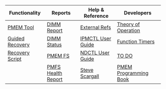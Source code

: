 | Functionality | Reports | Help & Reference | Developers |
| ------------- | ------- | ---------------- | ---------- |
| [PMEM Tool](README.md) | [DIMM Report](Optane_DIMM_Report.md) | [External Refs](References.md) | [Theory of Operation](TheoryofOperation.md) |
| [Guided Recovery](Guided_Recovery.md) | [DIMM Status](DIMM_Status.md) | [IPMCTL User Guide](https://docs.pmem.io/ipmctl-user-guide/) | [Function Timers](Function_Timers.md) |
| [Recovery Script](Recovery_Script.md) | [PMEM FS](PMFS_Report.md)  | [NDCTL User Guide](https://docs.pmem.io/ndctl-user-guide/) | [TO DO](ToDo.md) |
|   | [PMFS Health Report](Healthy_PMFS_Report.md)  | [Steve Scargall](https://stevescargall.com/)  | [PMEM Programming Book](https://pmem.io/books/) |
